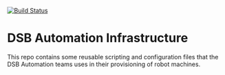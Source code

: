 [![Build Status](https://dsbcp.visualstudio.com/automation-coe/_apis/build/status/nkuik.dsb-automation-infrastructure?branchName=master)](https://dsbcp.visualstudio.com/automation-coe/_build/latest?definitionId=50&branchName=master)

# DSB Automation Infrastructure

This repo contains some reusable scripting and configuration files that the DSB Automation teams uses in their provisioning of robot machines.
